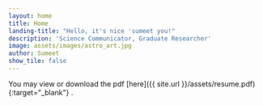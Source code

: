 ```yaml
---
layout: home
title: Home
landing-title: "Hello, it's nice 'sumeet you!"
description: 'Science Communicator, Graduate Researcher'
image: assets/images/astro_art.jpg 
author: Sumeet
show_tile: false
---
```


You may view or download the pdf [here]({{ site.url }}/assets/resume.pdf){:target="_blank"} .
